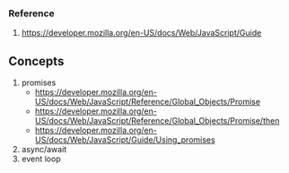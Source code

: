 ### Reference
1. https://developer.mozilla.org/en-US/docs/Web/JavaScript/Guide

## Concepts
1. promises
    - https://developer.mozilla.org/en-US/docs/Web/JavaScript/Reference/Global_Objects/Promise
    - https://developer.mozilla.org/en-US/docs/Web/JavaScript/Reference/Global_Objects/Promise/then
    - https://developer.mozilla.org/en-US/docs/Web/JavaScript/Guide/Using_promises
2. async/await
3. event loop